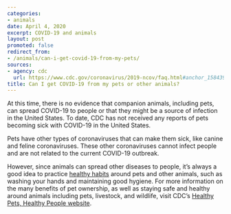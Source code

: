 ```yaml
---
categories:
- animals
date: April 4, 2020
excerpt: COVID-19 and animals
layout: post
promoted: false
redirect_from:
- /animals/can-i-get-covid-19-from-my-pets/
sources:
- agency: cdc
  url: https://www.cdc.gov/coronavirus/2019-ncov/faq.html#anchor_1584390773118
title: Can I get COVID-19 from my pets or other animals?
---
```


At this time, there is no evidence that companion animals, including pets, can spread COVID-19 to people or that they might be a source of infection in the United States. To date, CDC has not received any reports of pets becoming sick with COVID-19 in the United States.

Pets have other types of coronaviruses that can make them sick, like canine and feline coronaviruses. These other coronaviruses cannot infect people and are not related to the current COVID-19 outbreak.

However, since animals can spread other diseases to people, it’s always a good idea to practice [healthy habits](https://www.cdc.gov/healthypets/publications/stay-healthy-pets.html) around pets and other animals, such as washing your hands and maintaining good hygiene. For more information on the many benefits of pet ownership, as well as staying safe and healthy around animals including pets, livestock, and wildlife, visit CDC’s [Healthy Pets, Healthy People website](https://www.cdc.gov/healthypets/index.html).